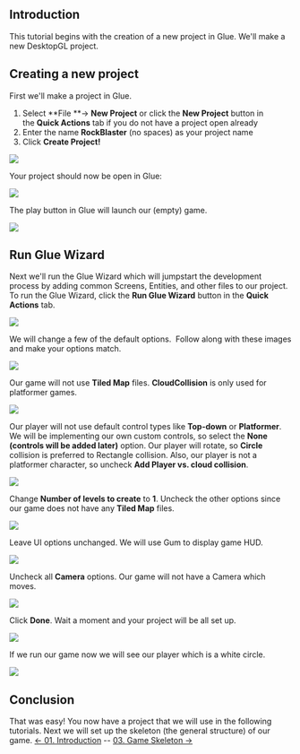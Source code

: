 ## Introduction

This tutorial begins with the creation of a new project in Glue. We'll make a new DesktopGL project.

## Creating a new project

First we'll make a project in Glue.

1.  Select **File **-\> **New Project** or click the **New Project** button in the **Quick Actions** tab if you do not have a project open already
2.  Enter the name **RockBlaster** (no spaces) as your project name
3.  Click **Create Project!**

![](/media/2021-03-img_604c33592c440.png)

Your project should now be open in Glue:

![](/media/2021-03-img_604c33a969fb2.png)

The play button in Glue will launch our (empty) game.

![](/media/2021-03-img_604c33fbe290b.png)

## Run Glue Wizard

Next we'll run the Glue Wizard which will jumpstart the development process by adding common Screens, Entities, and other files to our project. To run the Glue Wizard, click the **Run Glue Wizard** button in the **Quick Actions** tab.

![](/media/2021-03-img_604cca6013255.png)

We will change a few of the default options.  Follow along with these images and make your options match.

![](/media/2021-03-img_604ccb4565272.png)

Our game will not use **Tiled Map** files. **CloudCollision** is only used for platformer games.

![](/media/2021-03-img_604cd9b173eb9.png)

Our player will not use default control types like **Top-down** or **Platformer**. We will be implementing our own custom controls, so select the **None (controls will be added later)** option. Our player will rotate, so **Circle** collision is preferred to Rectangle collision. Also, our player is not a platformer character, so uncheck **Add Player vs. cloud collision**.

![](/media/2021-03-img_604ccbd094f2b.png)

Change **Number of levels to create** to **1**. Uncheck the other options since our game does not have any **Tiled Map** files.

![](/media/2021-03-img_604ccc08b53ac.png)

Leave UI options unchanged. We will use Gum to display game HUD.

![](/media/2021-03-img_604ccc47ed09b.png)

Uncheck all **Camera** options. Our game will not have a Camera which moves.

![](/media/2021-03-img_604ccc6b0057b.png)

Click **Done**. Wait a moment and your project will be all set up.

![](/media/2021-03-img_604cccc45fcc2.png)

If we run our game now we will see our player which is a white circle.

![](/media/2021-03-img_604cda3d3d060.png)

## Conclusion

That was easy! You now have a project that we will use in the following tutorials. Next we will set up the skeleton (the general structure) of our game. [\<- 01. Introduction](/documentation/tutorials/rock-blaster/tutorials-introduction.md "Tutorials:Rock Blaster:Introduction") -- [03. Game Skeleton -\>](/documentation/tutorials/rock-blaster/tutorials-game-skeleton.md "Tutorials:Rock Blaster:Game Skeleton")
